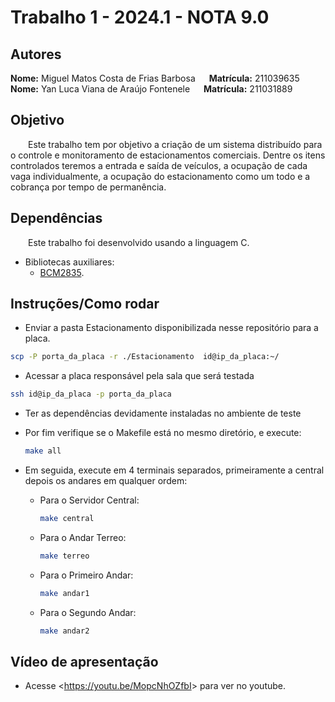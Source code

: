 

# **Trabalho 1 - 2024.1 - NOTA 9.0**

## **Autores**
**Nome:** Miguel Matos Costa de Frias Barbosa &emsp; **Matrícula:** 211039635 <br>
**Nome:** Yan Luca Viana de Araújo Fontenele  &emsp; **Matrícula:**  211031889


## **Objetivo**
&emsp;&emsp;Este trabalho tem por objetivo a criação de um sistema distribuído para o controle e monitoramento de estacionamentos comerciais. Dentre os itens controlados teremos a entrada e saída de veículos, a ocupação de cada vaga individualmente, a ocupação do estacionamento como um todo e a cobrança por tempo de permanência.

## **Dependências**
&emsp;&emsp;Este trabalho foi desenvolvido usando a linguagem C.
- Bibliotecas auxiliares:
    - [BCM2835](http://www.airspayce.com/mikem/bcm2835/).

## **Instruções/Como rodar**
- Enviar a pasta Estacionamento disponibilizada nesse repositório para a placa.
```bash
scp -P porta_da_placa -r ./Estacionamento  id@ip_da_placa:~/
```
- Acessar a placa responsável pela sala que será testada
```bash
ssh id@ip_da_placa -p porta_da_placa
```
- Ter as dependências devidamente instaladas no ambiente de teste
- Por fim verifique se o Makefile está no mesmo diretório, e execute:
    ```bash
    make all
    ```
- Em seguida, execute em 4 terminais separados, primeiramente a central depois os andares em qualquer ordem:<br>

  - Para o Servidor Central:
    ```bash
    make central
    ```

   - Para o Andar Terreo:
        ```bash
        make terreo
        ```
    - Para o Primeiro Andar:
        ```bash
        make andar1
        ```
    - Para o Segundo Andar:
        ```bash
        make andar2
        ```
## Vídeo de apresentação
-  Acesse <<https://youtu.be/MopcNhOZfbI>> para ver no youtube.
